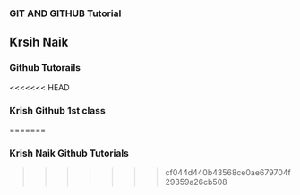 ### GIT AND GITHUB Tutorial
## Krsih Naik
### Github Tutorails
<<<<<<< HEAD
### Krish Github 1st class
=======
### Krish Naik Github Tutorials
>>>>>>> cf044d440b43568ce0ae679704f29359a26cb508
